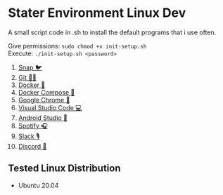 # Stater Environment Linux Dev
A small script code in .sh to install the default programs that i use often.

Give permissions: `sudo chmod +x init-setup.sh`  
Execute: `./init-setup.sh <password>`
1. [Snap 🐦](https://snapcraft.io/docs/installing-snap-on-ubuntu)
2. [Git 👨‍💻](https://git-scm.com/)
3. [Docker 🐳](https://www.docker.com/)
4. [Docker Compose 🐳](https://docs.docker.com/compose/)
5. [Google Chrome 🔎](https://www.google.com/intl/es/chrome/?brand=YTUH&gclid=Cj0KCQjw_7KXBhCoARIsAPdPTfgwWCrhGi51XzOTteYA2WEGwQKSe44Qd1Xd0TwE4EKAQ7ZmZ1WUiZ4aAmx_EALw_wcB&gclsrc=aw.ds)
6. [Visual Studio Code 💻](https://code.visualstudio.com/)
7. [Android Studio 📱](https://developer.android.com/studio?hl=es-419&gclid=Cj0KCQjw_7KXBhCoARIsAPdPTfjn_-ZwRMmDmv-MpvEYjZ5YkOECYQuR2JBV-MRVr0QPKTkLzxffGLEaAoUeEALw_wcB&gclsrc=aw.ds)
8. [Spotify 🎧](https://www.spotify.com/)
10. [Slack 🎙](https://slack.com/)
11. [Discord 💬](https://discord.com/)

## Tested Linux Distribution

- Ubuntu 20.04
